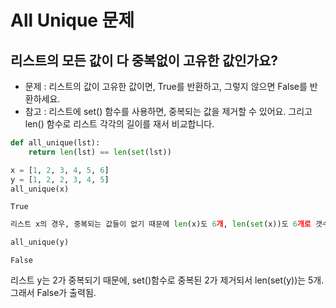 # All Unique 문제
## 리스트의 모든 값이 다 중복없이 고유한 값인가요?

- 문제 : 리스트의 값이 고유한 값이면, True를 반환하고, 그렇지 않으면 False를 반환하세요.
- 참고 : 리스트에 set() 함수를 사용하면, 중복되는 값을 제거할 수 있어요.
         그리고 len() 함수로 리스트 각각의 길이를 재서 비교합니다.


```python
def all_unique(lst):
    return len(lst) == len(set(lst))
```


```python
x = [1, 2, 3, 4, 5, 6]
y = [1, 2, 2, 3, 4, 5]
all_unique(x)
```




    True




```python
리스트 x의 경우, 중복되는 값들이 없기 때문에 len(x)도 6개, len(set(x))도 6개로 갯수가 동일. 그래서 True가 출력됨.
```


```python
all_unique(y)
```




    False



리스트 y는 2가 중복되기 때문에, set()함수로 중복된 2가 제거되서 len(set(y))는 5개. 그래서 False가 출력됨.
